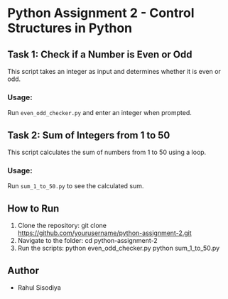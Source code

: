 # Python Assignment 2 - Control Structures in Python

## Task 1: Check if a Number is Even or Odd
This script takes an integer as input and determines whether it is even or odd.

### Usage:
Run `even_odd_checker.py` and enter an integer when prompted.

## Task 2: Sum of Integers from 1 to 50
This script calculates the sum of numbers from 1 to 50 using a loop.

### Usage:
Run `sum_1_to_50.py` to see the calculated sum.

## How to Run
1. Clone the repository:
git clone https://github.com/yourusername/python-assignment-2.git
2. Navigate to the folder:
cd python-assignment-2
3. Run the scripts:
python even_odd_checker.py python sum_1_to_50.py

## Author
- Rahul Sisodiya
